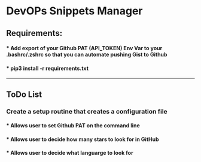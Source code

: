 # DevOPs Snippets Manager

## Requirements:
#### * Add export of your Github PAT (API_TOKEN) Env Var to your .bashrc/.zshrc so that you can automate pushing Gist to Github
#### * pip3 install -r requirements.txt

---

## ToDo List
### Create a setup routine that creates a configuration file
#### * Allows user to set Github PAT on the command line
#### * Allows user to decide how many stars to look for in GitHub
#### * Allows user to decide what languarge to look for

